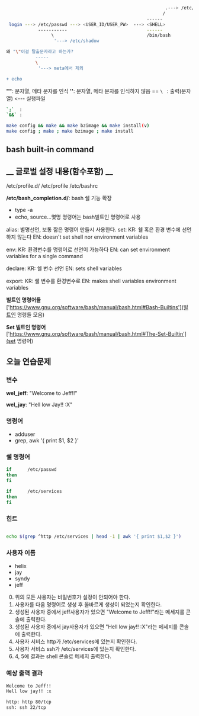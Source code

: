 ```bash                                                            
                                                            .---> /etc/shells <--- # chsh -l 
                                                           /
                                                     ------
 login ---> /etc/passwd ---> <USER_ID/USER_PW>  ---> <SHELL>
            -----------                              ------
                 \                                   /bin/bash 
                  '---> /etc/shadow 

```

```bash
왜 "\"이걸 탈출문자라고 하는가?
           -----
           \
            '---> meta에서 제외                  

+ echo 
```


__""__: 문자열, 메타 문자를 인식
__''__: 문자열, 메타 문자를 인식하지 않음 == `\`
__``` ```__: 출력(문자열) <--- 실행파일         


```bash
`;`  :
`&&` :

make config && make && make bzimage && make install(v)
make config ; make ; make bzimage ; make install 
```

## bash built-in command


__ 글로벌 설정 내용(함수포함) __
----------------

/etc/profile.d/
/etc/profile
/etc/bashrc

__/etc/bash_completion.d/__: bash 쉘 기능 확장

- type -a <command>
- echo, source...몇명 명령어는 bash빌트인 명령어로 사용

alias: 
        별명선언, 보통 짧은 명령어 만들시 사용한다.
set:
    KR: 쉘 혹은 환경 변수에 선언하지 않는다
    EN: doesn't set shell nor environment variables

env:
    KR: 환경변수를 명령어로 선언이 가능하다
    EN: can set environment variables for a single command

declare:
    KR: 쉘 변수 선언 
    EN: sets shell variables

export:
    KR: 쉘 변수를 환경변수로 
    EN: makes shell variables environment variables

**빌트인 명령어들**
['https://www.gnu.org/software/bash/manual/bash.html#Bash-Builtins'](빌트인 명령들 모음)

**Set 빌트인 명령어**
['https://www.gnu.org/software/bash/manual/bash.html#The-Set-Builtin'](set 명령어)


## 오늘 연습문제

### 변수
__wel_jeff__: "Welcome to Jeff!!"

__wel_jay__: "Hell low Jay!! :X"

### 명령어
* adduser
* grep, awk '{ print $1, $2 }'

### 쉘 명령어
```bash
if      /etc/passwd
then
fi 

if      /etc/services
then
fi
```

### 힌트

```bash

echo $(grep ^http /etc/services | head -1 | awk '{ print $1,$2 }')

```

### 사용자 이름

- helix
- jay
- syndy
- jeff

0. 위의 모든 사용자는 비밀번호가 설정이 안되어야 한다.
1. 사용자를 다음 명령어로 생성 후 올바르게 생성이 되었는지 확인한다.
2. 생성된 사용자 중에서 jeff사용자가 있으면 "Welcome to Jeff!!"라는 메세지를 콘솔에 출력한다.
3. 생성된 사용자 중에서 jay사용자가 있으면 "Hell low jay!! :X"라는 메세지를 콘솔에 출력한다.
4. 사용자 서비스 http가 /etc/services에 있는지 확인한다.
5. 사용자 서비스 ssh가 /etc/services에 있는지 확인한다.
6. 4, 5에 결과는 shell 콘솔로 메세지 출력한다.


### 예상 출력 결과

```bash
Welcome to Jeff!!
Hell low jay!! :x

http: http 80/tcp
ssh: ssh 22/tcp

```



